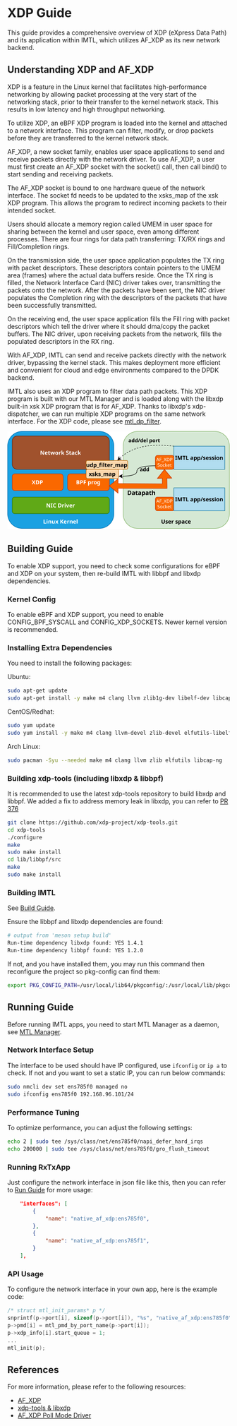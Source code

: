 # XDP Guide

This guide provides a comprehensive overview of XDP (eXpress Data Path) and its application within IMTL, which utilizes AF_XDP as its new network backend.

## Understanding XDP and AF_XDP

XDP is a feature in the Linux kernel that facilitates high-performance networking by allowing packet processing at the very start of the networking stack, prior to their transfer to the kernel network stack. This results in low latency and high throughput networking.

To utilize XDP, an eBPF XDP program is loaded into the kernel and attached to a network interface. This program can filter, modify, or drop packets before they are transferred to the kernel network stack.

AF_XDP, a new socket family, enables user space applications to send and receive packets directly with the network driver. To use AF_XDP, a user must first create an AF_XDP socket with the socket() call, then call bind() to start sending and receiving packets.

The AF_XDP socket is bound to one hardware queue of the network interface. The socket fd needs to be updated to the xsks_map of the xsk XDP program. This allows the program to redirect incoming packets to their intended socket.

Users should allocate a memory region called UMEM in user space for sharing between the kernel and user space, even among different processes. There are four rings for data path transferring: TX/RX rings and Fill/Completion rings.

On the transmission side, the user space application populates the TX ring with packet descriptors. These descriptors contain pointers to the UMEM area (frames) where the actual data buffers reside. Once the TX ring is filled, the Network Interface Card (NIC) driver takes over, transmitting the packets onto the network. After the packets have been sent, the NIC driver populates the Completion ring with the descriptors of the packets that have been successfully transmitted.

On the receiving end, the user space application fills the Fill ring with packet descriptors which tell the driver where it should dma/copy the packet buffers. The NIC driver, upon receiving packets from the network, fills the populated descriptors in the RX ring.

With AF_XDP, IMTL can send and receive packets directly with the network driver, bypassing the kernel stack. This makes deployment more efficient and convenient for cloud and edge environments compared to the DPDK backend.

IMTL also uses an XDP program to filter data path packets. This XDP program is built with our MTL Manager and is loaded along with the libxdp built-in xsk XDP program that is for AF_XDP. Thanks to libxdp's xdp-dispatcher, we can run multiple XDP programs on the same network interface. For the XDP code, please see [mtl_dp_filter](../manager/mtl.xdp.c).

![XDP in IMTL](png/xdp-imtl.svg)

## Building Guide

To enable XDP support, you need to check some configurations for eBPF and XDP on your system, then re-build IMTL with libbpf and libxdp dependencies.

### Kernel Config

To enable eBPF and XDP support, you need to enable CONFIG_BPF_SYSCALL and CONFIG_XDP_SOCKETS. Newer kernel version is recommended.

### Installing Extra Dependencies

You need to install the following packages:

Ubuntu:

```bash
sudo apt-get update
sudo apt-get install -y make m4 clang llvm zlib1g-dev libelf-dev libcap-ng-dev libcap2-bin
```

CentOS/Redhat:

```bash
sudo yum update
sudo yum install -y make m4 clang llvm-devel zlib-devel elfutils-libelf-devel libcap-ng-devel libcap-ng-utils
```

Arch Linux:

```bash
sudo pacman -Syu --needed make m4 clang llvm zlib elfutils libcap-ng
```

### Building xdp-tools (including libxdp & libbpf)

It is recommended to use the latest xdp-tools repository to build libxdp and libbpf. We added a fix to address memory leak in libxdp, you can refer to [PR 376](https://github.com/xdp-project/xdp-tools/pull/376)

```bash
git clone https://github.com/xdp-project/xdp-tools.git
cd xdp-tools
./configure
make
sudo make install
cd lib/libbpf/src
make
sudo make install
```

### Building IMTL

See [Build Guide](build.md).

Ensure the libbpf and libxdp dependencies are found:

```bash
# output from 'meson setup build'
Run-time dependency libxdp found: YES 1.4.1
Run-time dependency libbpf found: YES 1.2.0
```

If not, and you have installed them, you may run this command then reconfigure the project so pkg-config can find them:

```bash
export PKG_CONFIG_PATH=/usr/local/lib64/pkgconfig/:/usr/local/lib/pkgconfig/
```

## Running Guide

Before running IMTL apps, you need to start MTL Manager as a daemon, see [MTL Manager](../manager/README.md).

### Network Interface Setup

The interface to be used should have IP configured, use `ifconfig` or `ip a` to check. If not and you want to set a static IP, you can run below commands:

```bash
sudo nmcli dev set ens785f0 managed no
sudo ifconfig ens785f0 192.168.96.101/24
```

### Performance Tuning

To optimize performance, you can adjust the following settings:

```bash
echo 2 | sudo tee /sys/class/net/ens785f0/napi_defer_hard_irqs
echo 200000 | sudo tee /sys/class/net/ens785f0/gro_flush_timeout
```

### Running RxTxApp

Just configure the network interface in json file like this, then you can refer to [Run Guide](run.md) for more usage:

```json
    "interfaces": [
        {
            "name": "native_af_xdp:ens785f0",
        },
        {
            "name": "native_af_xdp:ens785f1",
        }
    ],
```

### API Usage

To configure the network interface in your own app, here is the example code:

```c
/* struct mtl_init_params* p */
snprintf(p->port[i], sizeof(p->port[i]), "%s", "native_af_xdp:ens785f0");
p->pmd[i] = mtl_pmd_by_port_name(p->port[i]);
p->xdp_info[i].start_queue = 1;
...
mtl_init(p);
```

## References

For more information, please refer to the following resources:

- [AF_XDP](https://www.kernel.org/doc/html/latest/networking/af_xdp.html)
- [xdp-tools & libxdp](https://github.com/xdp-project/xdp-tools)
- [AF_XDP Poll Mode Driver](https://doc.dpdk.org/guides/nics/af_xdp.html)
